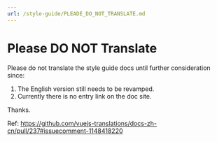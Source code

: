 ```yaml
---
url: /style-guide/PLEADE_DO_NOT_TRANSLATE.md
---
```

# Please DO NOT Translate

Please do not translate the style guide docs until further consideration since:

1. The English version still needs to be revamped.
2. Currently there is no entry link on the doc site.

Thanks.

Ref: https://github.com/vuejs-translations/docs-zh-cn/pull/237#issuecomment-1148418220
